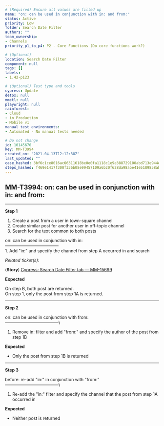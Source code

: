 ```yaml
---
# (Required) Ensure all values are filled up
name: "on: can be used in conjunction with in: and from:"
status: Active
priority: Low
folder: Search Date Filter
authors: ""
team_ownership: 
- Channels
priority_p1_to_p4: P2 - Core Functions (Do core functions work?)

# (Optional)
location: Search Date Filter
component: null
tags: []
labels: 
- 1.42-p123

# (Optional) Test type and tools
cypress: Update
detox: null
mmctl: null
playwright: null
rainforest: 
- Cloud
- in Production
- Mobile v1
manual_test_environments: 
- Automated - No manual tests needed

# Do not change
id: 10145670
key: MM-T3994
created_on: "2021-04-13T12:12:38Z"
last_updated: ""
case_hashed: 3bf6c1ce8016ac66311618be0e0fa1118c1e9e388729100abd713e944e0e95e5657c3e98231261cc0936d8694198eb14
steps_hashed: f469e1417f300f336b08e99457109a6b20f628da98abe41e5189858ab319311dfd633e17507d4d075a6ae515244bd4d1
---
```


<!-- (Auto-generated) Based on frontmatter's "key" and "name" -->

## MM-T3994: on: can be used in conjunction with in: and from:

---

**Step 1**

1. Create a post from a user in town-square channel
2. Create similar post for another user in off-topic channel
3. Search for the text common to both posts

on: can be used in conjunction with in:\
–––––––––––––––––––––––––\
1\. Add "in:" and specify the channel from step A occurred in and search

_Related ticket(s):_

(**Story**) [Cypress: Search Date Filter tab — MM-15699](https://mattermost.atlassian.net/browse/MM-15699)

**Expected**

On step B, both post are returned.\
On step 1, only the post from step 1A is returned.

---

**Step 2**

on: can be used in conjunction with from:\
–––––––––––––––––––––––––\\

1. Remove in: filter and add "from:" and specify the author of the post from step 1B

**Expected**

- Only the post from step 1B is returned

---

**Step 3**

before: re-add "in:" in conjunction with "from:"\
–––––––––––––––––––––––––\\

1. Re-add the "in:" filter and specify the channel that the post from step 1A occurred in

**Expected**

- Neither post is returned
